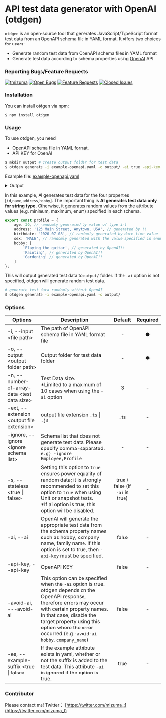 # API test data generator with OpenAI (otdgen)

`otdgen` is an open-source tool that generates JavaScript/TypeScript format test data from an OpenAPI schema file in YAML format. It offers two choices for users:

- Generate random test data from OpenAPI schema files in YAML format
- Generate test data according to schema properties using [OpenAI](https://openai.com/) API

### Reporting Bugs/Feature Requests

[![tmizuma](https://circleci.com/gh/tmizuma/openapi-test-data-generator.svg?style=svg)](https://github.com/tmizuma/openapi-test-data-generator) [![Open Bugs](https://img.shields.io/github/issues/tmizuma/openapi-test-data-generator/bug?color=d73a4a&label=bugs)](https://github.com/tmizuma/openapi-test-data-generator/issues?q=is%3Aissue+is%3Aopen+label%3Abug) [![Feature Requests](https://img.shields.io/github/issues/tmizuma/openapi-test-data-generator/feature-request?color=ff9001&label=feature%20requests)](https://github.com/tmizuma/openapi-test-data-generator/issues?q=is%3Aissue+label%3Afeature-request+is%3Aopen) [![Closed Issues](https://img.shields.io/github/issues-closed/tmizuma/openapi-test-data-generator/feature-request?color=%2325CC00&label=issues%20closed)](https://github.com/tmizuma/openapi-test-data-generator/issues?q=is%3Aissue+is%3Aclosed+)

### Installation

You can install otdgen via npm:

```bash
$ npm install otdgen
```

### Usage

To use otdgen, you need

- OpenAPI schema file in YAML format.
- API KEY for OpenAI

```bash
$ mkdir output # create output folder for test data
$ otdgen generate -i example-openapi.yaml -o output/ -ai true -api-key "sk-xxx..."
```

Example file: [example-openapi.yaml](./example-openapi.yaml)

<details><summary>Output</summary><div>

```ts
//  This file was automatically generated and should not be edited.
export const employee = {
	id: '12345',
	companyId: 282168,
	role: 'MANAGER',
	name: 'John Doe',
	registdate: '2008-12-12 08:46:41',
	profile: {
		age: 24,
		address: '123 Main Street, Anytown, USA',
		birthdate: '2015-02-02',
		sex: 'MALE',
		hobby: ['Playing the guitar', 'Painting', 'Gardening']
	},
	department: {
		id: '12345',
		employee: 'Marketing'
	},
	submemners: [
		{
			id: '12345',
			name: 'John Doe'
		},
		{
			id: '67890',
			name: 'Jane Smith'
		},
		{
			id: 'abcde',
			name: 'Jack Johnson'
		}
	]
};
// employee is the same as employee_0
const employee0 = {
	id: '12345',
	companyId: 282168,
	role: 'MANAGER',
	name: 'John Doe',
	registdate: '2008-12-12 08:46:41',
	profile: {
		age: 24,
		address: '123 Main Street, Anytown, USA',
		birthdate: '2015-02-02',
		sex: 'MALE',
		hobby: ['Playing the guitar', 'Painting', 'Gardening']
	},
	department: {
		id: '12345',
		employee: 'Marketing'
	},
	submemners: [
		{
			id: '12345',
			name: 'John Doe'
		},
		{
			id: '67890',
			name: 'Jane Smith'
		},
		{
			id: 'abcde',
			name: 'Jack Johnson'
		}
	]
};
const employee1 = {
	id: '67890',
	companyId: 318130,
	role: 'ENGINEER',
	name: 'Jane Smith',
	registdate: '2001-03-04 21:03:25',
	profile: {
		age: 33,
		address: '456 Maple Avenue, Anytown, USA',
		birthdate: '2018-03-29',
		sex: 'MALE',
		hobby: ['Playing the guitar', 'Painting', 'Gardening']
	},
	department: {
		id: '67890',
		employee: 'Human Resouce'
	},
	submemners: [
		{
			id: '12345',
			name: 'John Doe'
		},
		{
			id: '67890',
			name: 'Jane Smith'
		},
		{
			id: 'abcde',
			name: 'Jack Johnson'
		}
	]
};
const employee2 = {
	id: 'abcde',
	companyId: 367469,
	role: 'ASSISTANT',
	name: 'Jack Johnson',
	registdate: '2006-07-21 11:16:18',
	profile: {
		age: 28,
		address: '789 Oak Street, Anytown, USA',
		birthdate: '2017-06-13',
		sex: 'MALE',
		hobby: ['Playing the guitar', 'Painting', 'Gardening']
	},
	department: {
		id: 'abcde',
		employee: 'Development'
	},
	submemners: [
		{
			id: '12345',
			name: 'John Doe'
		},
		{
			id: '67890',
			name: 'Jane Smith'
		},
		{
			id: 'abcde',
			name: 'Jack Johnson'
		}
	]
};

export const employeeList = [employee0, employee1, employee2];

// This file was automatically generated and should not be edited.
export const member = {
	id: '12345',
	name: 'John Doe'
};
// member is the same as member_0
const member0 = {
	id: '12345',
	name: 'John Doe'
};
const member1 = {
	id: '67890',
	name: 'Jane Smith'
};
const member2 = {
	id: 'abcde',
	name: 'Jack Johnson'
};

export const memberList = [member0, member1, member2];

// This file was automatically generated and should not be edited.
export const profile = {
	age: 36,
	address: '123 Main Street, Anytown, USA',
	birthdate: '2020-07-08',
	sex: 'MALE',
	hobby: ['Playing the guitar', 'Painting', 'Gardening']
};
// profile is the same as profile_0
const profile0 = {
	age: 36,
	address: '123 Main Street, Anytown, USA',
	birthdate: '2020-07-08',
	sex: 'MALE',
	hobby: ['Playing the guitar', 'Painting', 'Gardening']
};
const profile1 = {
	age: 18,
	address: '456 Maple Avenue, Anytown, USA',
	birthdate: '2012-04-11',
	sex: 'FEMALE',
	hobby: ['Playing the guitar', 'Painting', 'Gardening']
};
const profile2 = {
	age: 38,
	address: '789 Oak Street, Anytown, USA',
	birthdate: '2009-12-03',
	sex: 'ELSE',
	hobby: ['Playing the guitar', 'Painting', 'Gardening']
};

export const profileList = [profile0, profile1, profile2];
```

</div></details>

In this example, AI generates test data for the four properties [`id`,`name`,`address`,`hobby`].
The important thing is **AI generates test data only for string type.** Otherwise, it generates random values from the attribute values (e.g. minimum, maximum, enum) specified in each schema.

```ts
export const profile = {
	age: 36, // randomly generated by value of type int
	address: '123 Main Street, Anytown, USA', // generated by !!
	birthdate: '2020-07-08', // randomly generated by date-time value
	sex: 'MALE', // randomly generated with the value specified in enum
	hobby: [
		'Playing the guitar', // generated by OpenAI!!
		'Painting', // generated by OpenAI!!
		'Gardening' // generated by OpenAI!!
	]
};
```

This will output generated test data to `output/` folder.
If the `-ai` option is not specified, otdgen will generate random test data.

```bash
# generate test data randomly without OpenAI
$ otdgen generate -i example-openapi.yaml -o output/
```

### Options

| Options                                       | Description                                                                                                                                                                                                                                                                           |             Default             | Required |
| --------------------------------------------- | ------------------------------------------------------------------------------------------------------------------------------------------------------------------------------------------------------------------------------------------------------------------------------------- | :-----------------------------: | :------: |
| -i, --input \<file path\>                     | The path of OpenAPI schema file in YAML format file                                                                                                                                                                                                                                   |                -                |    ●     |
| -o, --output \<output folder path\>           | Output folder for test data folder                                                                                                                                                                                                                                                    |                -                |    ●     |
| -n, --number-of-array-data \<test data size\> | Test Data size. <br/>\*Limited to a maximum of 10 cases when using the `-ai` option                                                                                                                                                                                                   |                3                |    -     |
| -ext, --extension \<output file extension\>   | output file extension `.ts` \| `.js`                                                                                                                                                                                                                                                  |              `.ts`              |    -     |
| -ignore, --ignore \<ignore schema list\>      | Schema list that does not generate test data. Please specify comma-separated. <br/> `e.g) -ignore Employee,Profile`                                                                                                                                                                   |                -                |    -     |
| -s, --stateless \<true \| false\>             | Setting this option to `true` ensures power equality of random data; it is strongly recommended to set this option to `true` when using Unit or snapshot tests. <br/> \*If ai option is true, this option will be disabled.                                                           | true / false (if `-ai` is true) |    -     |
| -ai, --ai                                     | OpenAI will generate the appropriate test data from the schema property names such as hobby, company name, family name. If this option is set to true, then `-api-key` must be specified.                                                                                             |              false              |    -     |
| -api-key, --api-key                           | OpenAPI KEY                                                                                                                                                                                                                                                                           |              false              |    -     |
| -avoid-ai, ---avoid-ai                        | This option can be specified when the `-ai` option is true. otdgen depends on the OpenAPI response, therefore errors may occur with certain property names. In that case, disable the target property using this option where the error occurred.(e.g `-avoid-ai hobby,company_name`) |              false              |    -     |
| -es, --example-suffix \<true \| false\>       | If the example attribute exists in yaml, whether or not the suffix is added to the test data. This attribute `-ai` is ignored if the option is true.                                                                                                                                  |              true               |    -     |

### Contributor

Please contact me!
Twitter： [https://twitter.com/mizuma_t](https://twitter.com/mizuma_t)
